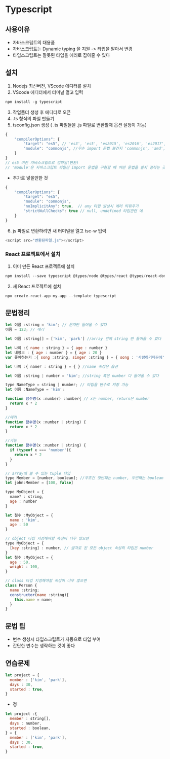 # Typescript
## 사용이유
- 자바스크립트의 대용품
- 자바스크립트는 Dynamic typing 을 지원 -> 타입을 알아서 변경
- 타입스크립트는 잘못된 타입을 에러로 잡아줄 수 있다

## 설치
1. Nodejs 최신버전, VScode 에디터를 설치
2. VScode 에디터에서 터미널 열고 입력
```javascript
npm install -g typescript
```
3. 작업폴더 생성 후 에디터로 오픈
4. .ts 형식의 파일 만들기
5. tsconfig.json 생성 ( .ts 파일들을 .js 파일로 변환할때 옵션 설정이 가능)
```javascript
{
    "compilerOptions": {
        "target": "es5", // 'es3', 'es5', 'es2015', 'es2016', 'es2017','es2018', 'esnext' 가능
        "module": "commonjs", //무슨 import 문법 쓸건지 'commonjs', 'amd', 'es2015', 'esnext'
    }
}
// es5 버전 자바스크립트로 컴파일(변환)
// 'module'은 자바스크립트 파일간 import 문법을 구현할 때 어떤 문법을 쓸지 정하는 곳 (require 문법 사용)
```
 - 추가로 넣을만한 것
```javascript
{
    "compilerOptions": {
        "target": "es5",
        "module": "commonjs",
        "noImplicitAny": true,  // any 타입 발생시 에러 띄워주기
        "strictNullChecks": true // null, undefined 타입관련 에
    }
}
```
6. js 파일로 변환하려면 새 터미널을 열고 tsc-w 입력
```javascript
<script src="변환된파일.js"></script>
```

### React 프로젝트에서 설치
1. 이미 만든 React 프로젝트에 설치
```javascript
npm install --save typescript @types/node @types/react @types/react-dom @types/jest
```
2. 새 React 프로젝트에 설치
```javascript
npx create-react-app my-app --template typescript
```

## 문법정리
```javascript
let 이름 :string = 'kim'; // 문자만 들어올 수 있다
이름 = 123; // 에러

let 이름 :string[] = ['kim', 'park'] //array 안에 string 만 들어올 수 있다

let 나이 :{ name : string } = { age : number }
let 내정보 : { age : number } = { age : 20 }
var 좋아하는거 :{ song :string, singer :string } = { song : '사랑하기때문에', singer : '유재하' }

let 나이 :{ name? : string } = { } //name 속성은 옵션

let 이름 :string | number = 'kim'; //string 혹은 number 다 들어올 수 있다

type NameType = string | number; // 타입을 변수로 저장 가능
let 이름 :NameType = 'kim';

function 함수명(x :number) :number{ // x는 number, return은 number 
  return x * 2
}

//에러
function 함수명(x :number | string) { 
  return x * 2
}

//가능
function 함수명(x :number | string) {
  if (typeof x === 'number'){
    return x * 2
  } 
}

// array에 쓸 수 있는 tuple 타입
type Member = [number, boolean]; //무조건 첫번째는 number, 두번째는 boolean
let john:Member = [100, false]

type MyObject = {
  name? : string,
  age : number
}

let 철수 :MyObject = { 
  name : 'kim',
  age : 50
}

// object 타입 지정해야할 속성이 너무 많으면
type MyObject = {
  [key :string] : number, // 글자로 된 모든 object 속성의 타입은 number
}
let 철수 :MyObject = { 
  age : 50,
  weight : 100,
}

// class 타입 지정해야할 속성이 너무 많으면
class Person {
  name :string;
  constructor(name :string){
    this.name = name;
  }
}
```
## 문법 팁
- 변수 생성시 타입스크립트가 자동으로 타입 부여
- 간단한 변수는 생략하는 것이 좋다

## 연습문제
```javascript
let project = {
  member : ['kim', 'park'],
  days : 30,
  started : true,
}
```
- 정
```javascript
let project :{
  member : string[],
  days : number,
  started : boolean,
} = {
  member : ['kim', 'park'],
  days : 30,
  started : true,
}
```
